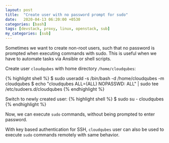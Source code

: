 ```yaml
---
layout: post
title:  "Create user with no password prompt for sudo"
date:   2020-04-13 06:20:00 +0530
categories: [bash]
tags: [devstack, proxy, linux, openstack, sub]
my_categories: [sub]
---
```


Sometimes we want to create non-root users, such that no password is prompted when executing commands with sudo. This is useful when we have to automate tasks via Ansible or shell scripts.

Create user `cloudqubes` with home directory `/home/cloudqubes`:

{% highlight shell %}
$ sudo useradd -s /bin/bash -d /home/cloudqubes -m cloudqubes
$ echo "cloudqubes ALL=(ALL) NOPASSWD: ALL" | sudo tee /etc/sudoers.d/cloudqubes 
{% endhighlight %} 

Switch to newly created user:
{% highlight shell %}
$ sudo su - cloudqubes
{% endhighlight %} 

Now, we can execute `sudo` commands, without being prompted to enter password.

With key based authentication for SSH, `cloudqubes` user can also be used to execute `sudo` commands remotely with same behavior.
